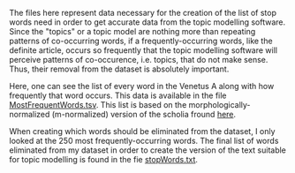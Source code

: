 The files here represent data necessary for the creation of the list of stop words need in order to get accurate data from the topic modelling software. Since the "topics" or a topic model are nothing more than repeating patterns of co-occurring words, if a frequently-occurring words, like the definite article, occurs so frequently that the topic modelling software will perceive patterns of co-occurence, i.e. topics, that do not make sense. Thus, their removal from the dataset is absolutely important.

Here, one can see the list of every word in the Venetus A along with how frequently that word occurs. This data is available in the file [MostFrequentWords.tsv](https://github.com/cjschu17/Thesis2016-2017/blob/master/Appendix/Chapter3/Data/TopicModelData/StopWords/MostFrequentWords.tsv). This list is based on the morphologically-normalized (m-normalized) version of the scholia fround [here](https://github.com/cjschu17/Thesis2016-2017/blob/master/Appendix/VersionsOfScholia/m-normalized.tsv).

When creating which words should be eliminated from the dataset, I only looked at the 250 most frequently-occurring words. The final list of words eliminated from my dataset in order to create the version of the text suitable for topic modelling is found in the fie [stopWords.txt](https://github.com/cjschu17/Thesis2016-2017/blob/master/Appendix/Chapter3/Data/TopicModelData/StopWords/stopWords.txt).
